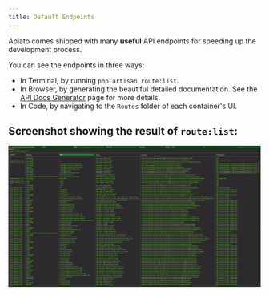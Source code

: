 ```yaml
---
title: Default Endpoints
---
```


Apiato comes shipped with many **useful** API endpoints for speeding up the development process.

You can see the endpoints in three ways:
- In Terminal, by running `php artisan route:list`.
- In Browser, by generating the beautiful detailed documentation. See the [API Docs Generator](api-docs-generator) page for more details.
- In Code, by navigating to the `Routes` folder of each container's UI.

## Screenshot showing the result of `route:list`:

![](../../static/img/routes.png)
